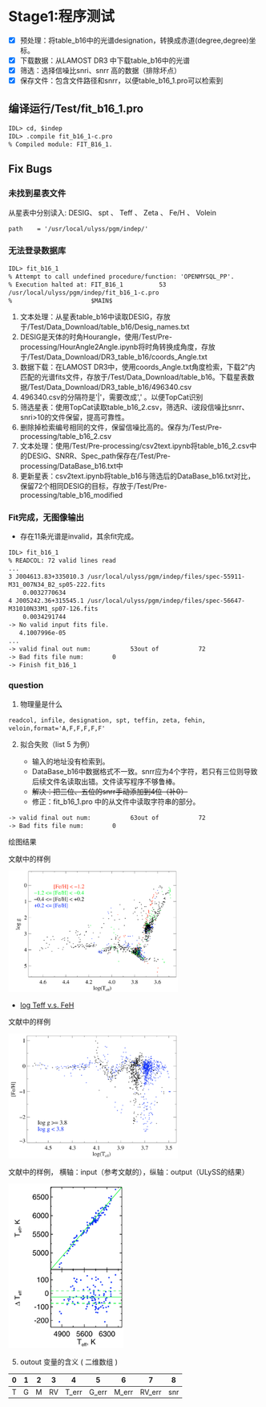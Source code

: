 

# Stage1:程序测试

- [x] 预处理：将table_b16中的光谱designation，转换成赤道(degree,degree)坐标。
- [x] 下载数据：从LAMOST DR3 中下载table_b16中的光谱
- [x] 筛选：选择信噪比snri、snrr 高的数据（排除坏点）
- [x] 保存文件：包含文件路径和snrr，以便table_b16_1.pro可以检索到 

## 编译运行/Test/fit_b16_1.pro
```idl
IDL> cd, $indep
IDL> .compile fit_b16_1-c.pro
% Compiled module: FIT_B16_1.
```
## Fix Bugs
### 未找到星表文件


从星表中分别读入:  DESIG、 spt 、 Teff 、 Zeta 、 Fe/H 、 Volein

```idl
path    = '/usr/local/ulyss/pgm/indep/'
```

### 无法登录数据库
```idl
IDL> fit_b16_1
% Attempt to call undefined procedure/function: 'OPENMYSQL_PP'.
% Execution halted at: FIT_B16_1          53 /usr/local/ulyss/pgm/indep/fit_b16_1-c.pro
%                      $MAIN$   
```
1. 文本处理：从星表table_b16中读取DESIG，存放于/Test/Data_Download/table_b16/Desig_names.txt
2. DESIG是天体的时角Hourangle，使用/Test/Pre-processing/HourAngle2Angle.ipynb将时角转换成角度，存放于/Test/Data_Download/DR3_table_b16/coords_Angle.txt
3. 数据下载：在LAMOST DR3中，使用coords_Angle.txt角度检索，下载2"内匹配的光谱fits文件，存放于/Test/Data_Download/table_b16。下载星表数据/Test/Data_Download/DR3_table_b16/496340.csv
4. 496340.csv的分隔符是'|'，需要改成',' 。以便TopCat识别
5. 筛选星表：使用TopCat读取table_b16_2.csv，筛选R、i波段信噪比snrr、snri>10的文件保留，提高可靠性。
6. 删除掉检索编号相同的文件，保留信噪比高的。保存为/Test/Pre-processing/table_b16_2.csv
7. 文本处理：使用/Test/Pre-processing/csv2text.ipynb将table_b16_2.csv中的DESIG、SNRR、Spec_path保存在/Test/Pre-processing/DataBase_b16.txt中
8. 更新星表：csv2text.ipynb将table_b16与筛选后的DataBase_b16.txt对比，保留72个相同DESIG的目标，存放于/Test/Pre-processing/table_b16_modified

### Fit完成，无图像输出

+ 存在11条光谱是invalid，其余fit完成。
```idl
IDL> fit_b16_1
% READCOL: 72 valid lines read
...
3 J004613.83+335010.3 /usr/local/ulyss/pgm/indep/files/spec-55911-M31_007N34_B2_sp05-222.fits
    0.0032770634
4 J005242.36+315545.1 /usr/local/ulyss/pgm/indep/files/spec-56647-M31010N33M1_sp07-126.fits
    0.0034291744
-> No valid input fits file.
   4.1007996e-05
...
-> valid final out num:           53out of           72
-> Bad fits file num:        0
-> Finish fit_b16_1
```

### question
1. 物理量是什么
```idl
readcol, infile, designation, spt, teffin, zeta, fehin, veloin,format='A,F,F,F,F,F'
```
2. 拟合失败（list 5 为例）

   + 输入的地址没有检索到。
   + DataBase_b16中数据格式不一致。snrr应为4个字符，若只有三位则导致后续文件名读取出错。文件读写程序不够鲁棒。
   + ~~解决：把三位、五位的snrr手动添加到4位（补0）~~
   + 修正：fit_b16_1.pro 中的从文件中读取字符串的部分。
   
```idl
-> valid final out num:           63out of           72
-> Bad fits file num:        0
```


绘图结果

文献中的样例

<img src="./figures/log Teff logg.png" alt="log Teff logg" style="zoom: 33%;" />

+ [log Teff v.s. FeH](./Test/logTeff-FeH.png)

文献中的样例

<img src="./figures/log Teff M.png" alt="log Teff M" style="zoom:33%;" />

文献中的样例， 横轴：input（参考文献的），纵轴：output（ULySS的结果）

<img src="./figures/Teff ref.png" alt="Teff ref" style="zoom:35%;" />

5. outout 变量的含义 ( 二维数组 )

| 0    | 1    | 2    | 3    | 4     | 5     | 6     | 7      | 8    |
| ---- | ---- | ---- | ---- | ----- | ----- | ----- | ------ | ---- |
| T    | G    | M    | RV   | T_err | G_err | M_err | RV_err | snr  |



